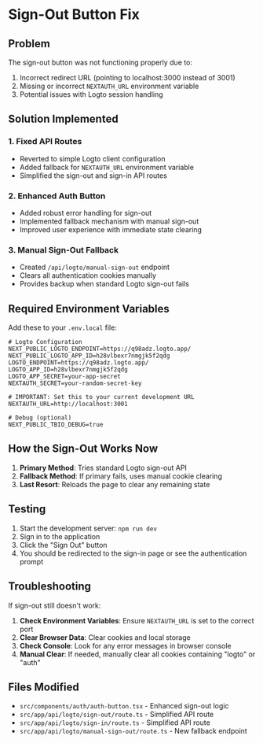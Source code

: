 # Sign-Out Button Fix

## Problem
The sign-out button was not functioning properly due to:
1. Incorrect redirect URL (pointing to localhost:3000 instead of 3001)
2. Missing or incorrect `NEXTAUTH_URL` environment variable
3. Potential issues with Logto session handling

## Solution Implemented

### 1. **Fixed API Routes**
- Reverted to simple Logto client configuration
- Added fallback for `NEXTAUTH_URL` environment variable
- Simplified the sign-out and sign-in API routes

### 2. **Enhanced Auth Button**
- Added robust error handling for sign-out
- Implemented fallback mechanism with manual sign-out
- Improved user experience with immediate state clearing

### 3. **Manual Sign-Out Fallback**
- Created `/api/logto/manual-sign-out` endpoint
- Clears all authentication cookies manually
- Provides backup when standard Logto sign-out fails

## Required Environment Variables

Add these to your `.env.local` file:

```env
# Logto Configuration
NEXT_PUBLIC_LOGTO_ENDPOINT=https://q98adz.logto.app/
NEXT_PUBLIC_LOGTO_APP_ID=h28vlbexr7nmgjk5f2qdg
LOGTO_ENDPOINT=https://q98adz.logto.app/
LOGTO_APP_ID=h28vlbexr7nmgjk5f2qdg
LOGTO_APP_SECRET=your-app-secret
NEXTAUTH_SECRET=your-random-secret-key

# IMPORTANT: Set this to your current development URL
NEXTAUTH_URL=http://localhost:3001

# Debug (optional)
NEXT_PUBLIC_TBIO_DEBUG=true
```

## How the Sign-Out Works Now

1. **Primary Method**: Tries standard Logto sign-out API
2. **Fallback Method**: If primary fails, uses manual cookie clearing
3. **Last Resort**: Reloads the page to clear any remaining state

## Testing

1. Start the development server: `npm run dev`
2. Sign in to the application
3. Click the "Sign Out" button
4. You should be redirected to the sign-in page or see the authentication prompt

## Troubleshooting

If sign-out still doesn't work:

1. **Check Environment Variables**: Ensure `NEXTAUTH_URL` is set to the correct port
2. **Clear Browser Data**: Clear cookies and local storage
3. **Check Console**: Look for any error messages in browser console
4. **Manual Clear**: If needed, manually clear all cookies containing "logto" or "auth"

## Files Modified

- `src/components/auth/auth-button.tsx` - Enhanced sign-out logic
- `src/app/api/logto/sign-out/route.ts` - Simplified API route
- `src/app/api/logto/sign-in/route.ts` - Simplified API route  
- `src/app/api/logto/manual-sign-out/route.ts` - New fallback endpoint
